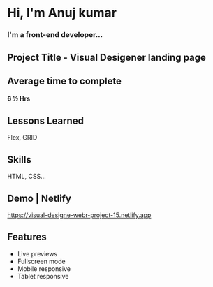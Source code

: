 # Hi, I'm Anuj kumar

### I'm a front-end developer...

## Project Title - Visual Desigener landing page

## Average time to complete

#### 6 ½ Hrs

## Lessons Learned

Flex, GRID

## Skills

HTML, CSS...

## Demo | Netlify

https://visual-designe-webr-project-15.netlify.app

## Features

- Live previews
- Fullscreen mode
- Mobile responsive
- Tablet responsive
